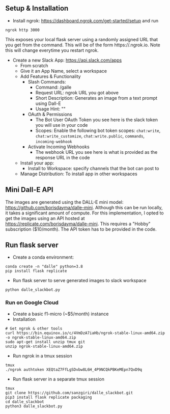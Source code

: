 ## Setup & Installation

* Install ngrok: https://dashboard.ngrok.com/get-started/setup and run
```
ngrok http 3000
```
This exposes your local flask server using a randomly assigned URL that you get from the command. This will be of the form
https://<xxx>.ngrok.io. Note this will change everytime you restart ngrok.

* Create a new Slack App: https://api.slack.com/apps
  * From scratch
  * Give it an App Name, select a workspace
  * Add Features & Functionality
    * Slash Commands: 
      * Command: /galle
      * Request URL: ngrok URL you got above
      * Short Description: Generates an image from a text prompt using Dall-E
      * Usage Hint: "<text prompt>"
    * OAuth & Permissions
      * The Bot User OAuth Token you see here is the slack token you will use in your code
      * Scopes: Enable the following bot token scopes: `chat:write`, `chat:write_customize`, `chat:write.public`, `commands`, `incoming-webhook` 
    * Activate Incoming Webhooks
      * The webhook URL you see here is what is provided as the response URL in the code
  * Install your app:
    * Install to Workspace: specify channels that the bot can post to
  * Manage Distribution: To install app in other workspaces


## Mini Dall-E API
The images are generated using the DALL-E mini model: https://github.com/borisdayma/dalle-mini. 
Although this can be run locally, it takes a significant amount of compute. For this implementation,
I opted to get the images using an API hosted at https://replicate.com/borisdayma/dalle-mini. This requires 
a "Hobby" subscription ($10/month). The API token has to be provided in the code.


## Run flask server

* Create a conda environment: 
```commandline
conda create -n "dalle" python=3.8
pip install flask replicate 
```

* Run flask server to serve generated images to slack workspace
```commandline
python dalle_slackbot.py
```

### Run on Google Cloud
* Create a basic f1-micro (~$5/month) instance
* Installation
```
# Get ngrok & other tools
curl https://bin.equinox.io/c/4VmDzA7iaHb/ngrok-stable-linux-amd64.zip -o ngrok-stable-linux-amd64.zip
sudo apt-get install unzip tmux git
unzip ngrok-stable-linux-amd64.zip
```
* Run ngrok in a tmux session
```
tmux
./ngrok authtoken XEQtaZ7FfLgSDvbw8L6H_4P9NCQkPBKeMEpn7QxD9q
```
* Run flask server in a separate tmux session
```
tmux
git clone https://github.com/sanzgiri/dalle_slackbot.git
pip3 install flask replicate packaging
cd dalle_slackbot
python3 dalle_slackbot.py
```
